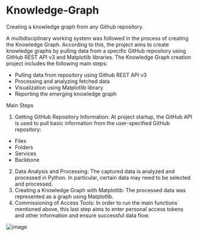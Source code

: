 # Knowledge-Graph
Creating a knowledge graph from any Github repository.

A multidisciplinary working system was followed in the process of creating the Knowledge Graph. According to this, the project aims to create knowledge graphs by pulling data from a specific GitHub repository using GitHub REST API v3 and Matplotlib libraries. The Knowledge Graph creation project includes the following main steps:
-	Pulling data from repository using Github REST API v3
-	Processing and analyzing fetched data
-	Visualization using Matplotlib library
-	Reporting the emerging knowledge graph

Main Steps
1.	Getting GitHub Repository Information: At project startup, the GitHub API is used to pull basic information from the user-specified GitHub repository:
- Files
- Folders
- Services
- Backbone
2.	Data Analysis and Processing: The captured data is analyzed and processed in Python. In particular, certain data may need to be selected and processed.
3.	Creating a Knowledge Graph with Matplotlib: The processed data was represented as a graph using Matplotlib.
4.	Commissioning of Access Tools: In order to run the main functions mentioned above, this last step aims to enter personal access tokens and other information and ensure successful data flow.

![image](https://github.com/Atakan305/Knowledge-Graph/assets/76012121/fb88488d-64d8-4d35-889a-2d8007fed38b)

